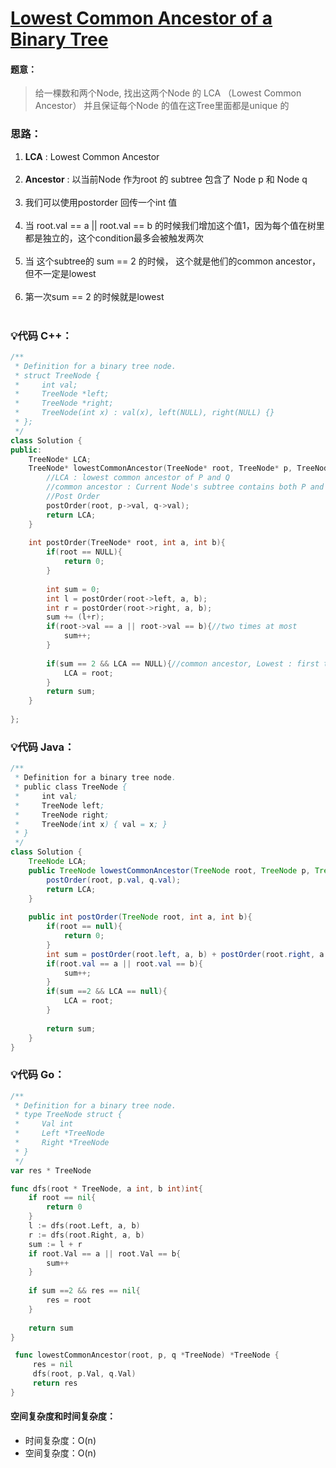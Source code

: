 



# [Lowest Common Ancestor of a Binary Tree](https://leetcode.com/explore/featured/card/june-leetcoding-challenge-2021/607/week-5-june-29th-june-30th/3797/)




#### 题意：
> 给一棵数和两个Node, 找出这两个Node 的 LCA （Lowest Common Ancestor）
> 并且保证每个Node 的值在这Tree里面都是unique 的





### 思路：
1. **LCA** : Lowest Common Ancestor<br/><br/>
2. **Ancestor** : 以当前Node 作为root 的 subtree 包含了 Node p 和 Node q<br/><br/>
3.  我们可以使用postorder 回传一个int 值<br/><br/>
4. 当 root.val == a || root.val == b 的时候我们增加这个值1，因为每个值在树里都是独立的，这个condition最多会被触发两次<br/><br/>
5. 当 这个subtree的 sum == 2 的时候， 这个就是他们的common ancestor，但不一定是lowest<br/><br/>
6. 第一次sum == 2 的时候就是lowest<br/><br/>

### :bulb:代码 C++：
```c++
/**
 * Definition for a binary tree node.
 * struct TreeNode {
 *     int val;
 *     TreeNode *left;
 *     TreeNode *right;
 *     TreeNode(int x) : val(x), left(NULL), right(NULL) {}
 * };
 */
class Solution {
public:
    TreeNode* LCA;
    TreeNode* lowestCommonAncestor(TreeNode* root, TreeNode* p, TreeNode* q) {
        //LCA : lowest common ancestor of P and Q
        //common ancestor : Current Node's subtree contains both P and Q
        //Post Order 
        postOrder(root, p->val, q->val);
        return LCA;
    }
    
    int postOrder(TreeNode* root, int a, int b){
        if(root == NULL){
            return 0;
        }
        
        int sum = 0;
        int l = postOrder(root->left, a, b);
        int r = postOrder(root->right, a, b);
        sum += (l+r);
        if(root->val == a || root->val == b){//two times at most
            sum++;
        }
             
        if(sum == 2 && LCA == NULL){//common ancestor, Lowest : first time when sum = 2
            LCA = root;
        }
        return sum;
    }
    
};
```

### :bulb:代码 Java：
```java
/**
 * Definition for a binary tree node.
 * public class TreeNode {
 *     int val;
 *     TreeNode left;
 *     TreeNode right;
 *     TreeNode(int x) { val = x; }
 * }
 */
class Solution {
    TreeNode LCA;
    public TreeNode lowestCommonAncestor(TreeNode root, TreeNode p, TreeNode q) {
        postOrder(root, p.val, q.val);
        return LCA;
    }
    
    public int postOrder(TreeNode root, int a, int b){
        if(root == null){
            return 0;
        }
        int sum = postOrder(root.left, a, b) + postOrder(root.right, a , b);
        if(root.val == a || root.val == b){
            sum++;
        }
        if(sum ==2 && LCA == null){
            LCA = root;
        }
        
        return sum;
    }
}
```

### :bulb:代码 Go：
```go
/**
 * Definition for a binary tree node.
 * type TreeNode struct {
 *     Val int
 *     Left *TreeNode
 *     Right *TreeNode
 * }
 */
var res * TreeNode

func dfs(root * TreeNode, a int, b int)int{
    if root == nil{
        return 0
    }
    l := dfs(root.Left, a, b)
    r := dfs(root.Right, a, b)
    sum := l + r
    if root.Val == a || root.Val == b{
        sum++
    }
    
    if sum ==2 && res == nil{
        res = root
    }
    
    return sum
}

 func lowestCommonAncestor(root, p, q *TreeNode) *TreeNode {
     res = nil
     dfs(root, p.Val, q.Val)
     return res
}
```

#### 空间复杂度和时间复杂度：
  - 时间复杂度：O(n)
  - 空间复杂度：O(n)
<br/><br/>







